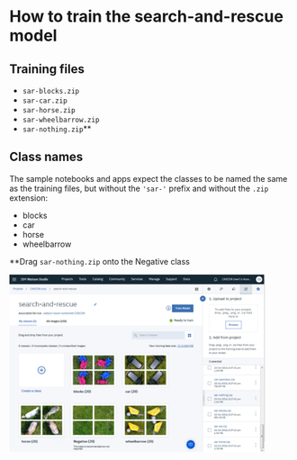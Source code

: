 # How to train the search-and-rescue model

## Training files
- `sar-blocks.zip`
- `sar-car.zip`
- `sar-horse.zip`
- `sar-wheelbarrow.zip`
- `sar-nothing.zip`**

## Class names
The sample notebooks and apps expect the classes to be named the same as the training files, but without the `'sar-'` prefix and without the `.zip` extension:
- blocks
- car
- horse
- wheelbarrow

**Drag `sar-nothing.zip` onto the Negative class


<img src='../images-of-tools/train-search-and-rescue-model.png' width='90%'/>


